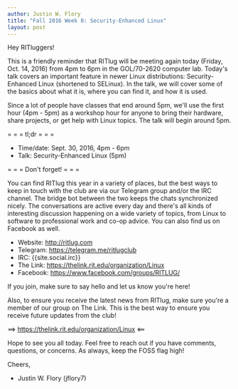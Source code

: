 ```yaml
---
author: Justin W. Flory
title: "Fall 2016 Week 8: Security-Enhanced Linux"
layout: post
---
```


Hey RITluggers!

This is a friendly reminder that RITlug will be meeting again today (Friday, Oct. 14, 2016) from 4pm to 6pm in the GOL/70-2620 computer lab. Today's talk covers an important feature in newer Linux distributions: Security-Enhanced Linux (shortened to SELinux). In the talk, we will cover some of the basics about what it is, where you can find it, and how it is used.

Since a lot of people have classes that end around 5pm, we'll use the first hour (4pm - 5pm) as a workshop hour for anyone to bring their hardware, share projects, or get help with Linux topics. The talk will begin around 5pm.


= = =  tl;dr  = = =

* Time/date: Sept. 30, 2016, 4pm - 6pm
* Talk:      Security-Enhanced Linux (5pm)


= = =  Don't forget!  = = =

You can find RITlug this year in a variety of places, but the best ways to keep in touch with the club are via our Telegram group and/or the IRC channel. The bridge bot between the two keeps the chats synchronized nicely. The conversations are active every day and there's all kinds of interesting discussion happening on a wide variety of topics, from Linux to software to professional work and co-op advice. You can also find us on Facebook as well.

* Website:  http://ritlug.com
* Telegram: https://telegram.me/ritlugclub
* IRC:      {{site.social.irc}}
* The Link: https://thelink.rit.edu/organization/Linux
* Facebook: https://www.facebook.com/groups/RITLUG/

If you join, make sure to say hello and let us know you're here!

Also, to ensure you receive the latest news from RITlug, make sure you're a member of our group on The Link. This is the best way to ensure you receive future updates from the club!

==> https://thelink.rit.edu/organization/Linux <==


Hope to see you all today. Feel free to reach out if you have comments, questions, or concerns. As always, keep the FOSS flag high!

Cheers,
- Justin W. Flory (jflory7)
